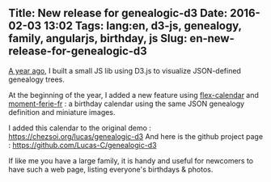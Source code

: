 Title: New release for genealogic-d3
Date: 2016-02-03 13:02
Tags: lang:en, d3-js, genealogy, family, angularjs, birthday, js
Slug: en-new-release-for-genealogic-d3
---
[A year ago](/lucas/blog/2014/11/18/en-genealogy-tree-visualization-with-d3-js), I built a small JS lib using D3.js to visualize JSON-defined genealogy trees.

At the beginning of the year, I added a new feature using [flex-calendar](https://github.com/Russian60/flex-calendar) and [moment-ferie-fr](https://github.com/DepthFrance/moment-ferie-fr) : a birthday calendar using the same JSON genealogy definition and miniature images.

I added this calendar to the original demo : https://chezsoi.org/lucas/genealogic-d3
And here is the github project page : https://github.com/Lucas-C/genealogic-d3

If like me you have a large family, it is handy and useful for newcomers to have such a web page, listing everyone's birthdays & photos.